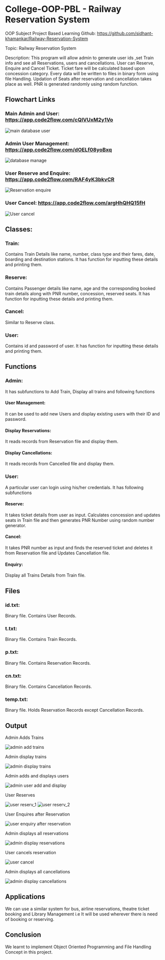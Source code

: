 # College-OOP-PBL - Railway Reservation System

OOP Subject Project Based Learning 
Github: https://github.com/sidhant-khamankar/Railway-Reservation-System

Topic: Railway Reservation System

Description: This program will allow admin to generate user ids ,set Train info and see all Reservations, users and cancellations. User can Reserve, Enquire and Cancel Ticket. Ticket fare will be calculated based upon concession category. Every data will be written to files in binary form using file Handling. Updation of Seats after reservation and cancellation takes place as well. PNR is generated randomly using random function.

## Flowchart Links

### Main Admin and User: https://app.code2flow.com/cQIVUxM2y1Vo
![main database user](https://user-images.githubusercontent.com/63101268/98447719-1b59cb00-214d-11eb-859a-354affed0585.png)

### Admin User Management: https://app.code2flow.com/dOELf08yoBxq
![database  manage](https://user-images.githubusercontent.com/63101268/98447717-19900780-214d-11eb-9eae-df4fe76b7b18.png)

### User Reserve and Enquire: https://app.code2flow.com/RAF4yK3bkvCR
![Reservation enquire](https://user-images.githubusercontent.com/63101268/98447720-1c8af800-214d-11eb-8f1c-9de2217ecc5e.png)

### User Cancel: https://app.code2flow.com/argHhQHQ15fH
![User cancel](https://user-images.githubusercontent.com/63101268/98447721-1d238e80-214d-11eb-8c2f-3b0515efb720.png)

## Classes:

### Train: 

Contains Train Details like name, number, class type and their fares, date, boarding and destination stations. It has function for inputting these details and printing them.

### Reserve: 

Contains Passenger details like name, age and the corresponding booked train details along with PNR number, concession, reserved seats. It has function for inputting these details and printing them.

### Cancel: 

Similar to Reserve class.

### User:
Contains id and password of user. It has function for inputting these details and printing them.

## Functions

### Admin:

It has subfunctions to Add Train, Display all trains and following functions

#### User Management: 

It can be used to add new Users and display existing users with their ID and password.

#### Display Reservations:

It reads records from Reservation file and display them.

#### Display Cancellations:

It reads records from Cancelled file and display them.

### User: 

A particular user can login using his/her credentials. It has following subfunctions

#### Reserve:

It takes ticket details from user as input. Calculates concession and updates seats in Train file and then generates PNR Number using random number generator.

#### Cancel:

It takes PNR number as input and finds the reserved ticket and deletes it from Reservation file and Updates Cancellation file.

#### Enquiry:

Display all Trains Details from Train file.

## Files

### id.txt: 
Binary file. Contains User Records.

### t.txt:
Binary file. Contains Train Records.

### p.txt:
Binary file. Contains Reservation Records.

### cn.txt:
Binary file. Contains Cancellation Records.

### temp.txt:
Binary file. Holds Reservation Records except Cancellation Records.

## Output

Admin Adds Trains

![admin add trains](https://user-images.githubusercontent.com/63101268/99869289-cbb8dc00-2bef-11eb-9715-c09c270a3577.jpg)

Admin display trains

![admin display trains](https://user-images.githubusercontent.com/63101268/99869296-cf4c6300-2bef-11eb-92bf-c4073e1c58ed.jpg)

Admin adds and displays users

![admin user add and display](https://user-images.githubusercontent.com/63101268/99869297-cfe4f980-2bef-11eb-8e30-4a3fc541b072.jpg)

User Reserves

![user reserv_1](https://user-images.githubusercontent.com/63101268/99869301-d1aebd00-2bef-11eb-97c1-9e396ac74d0a.jpg)
![user reserv_2](https://user-images.githubusercontent.com/63101268/99869302-d2475380-2bef-11eb-81ac-091fc6618de4.jpg)

User Enquires after Reservation

![user enquiry after reservation](https://user-images.githubusercontent.com/63101268/99869299-d1162680-2bef-11eb-989c-194a80dec75e.jpg)

Admin displays all reservations

![admin display reservations](https://user-images.githubusercontent.com/63101268/99869295-ceb3cc80-2bef-11eb-950f-fd3448fc85fc.jpg)

User cancels reservation

![user cancel](https://user-images.githubusercontent.com/63101268/99869298-d07d9000-2bef-11eb-8a90-5c15e71f225c.jpg)

Admin displays all cancellations

![admin display cancellations](https://user-images.githubusercontent.com/63101268/99869291-cd829f80-2bef-11eb-90de-ca1d2fb4e60e.jpg)


## Applications
We can use a similar system for bus, airline reservations, theatre ticket booking and Library Management i.e It will be used wherever there is need of booking or reserving. 

## Conclusion
We learnt to implement Object Oriented Programming and File Handling Concept in this project.
